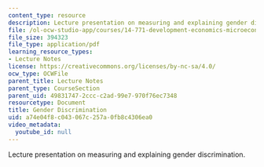 ```yaml
---
content_type: resource
description: Lecture presentation on measuring and explaining gender discrimination.
file: /ol-ocw-studio-app/courses/14-771-development-economics-microeconomic-issues-and-policy-models-fall-2008/a74e04f8c043067c257a0fb8c4306ea0_lec8.pdf
file_size: 394323
file_type: application/pdf
learning_resource_types:
- Lecture Notes
license: https://creativecommons.org/licenses/by-nc-sa/4.0/
ocw_type: OCWFile
parent_title: Lecture Notes
parent_type: CourseSection
parent_uid: 49831747-2ccc-c2ad-99e7-970f76ec7348
resourcetype: Document
title: Gender Discrimination
uid: a74e04f8-c043-067c-257a-0fb8c4306ea0
video_metadata:
  youtube_id: null
---
```

Lecture presentation on measuring and explaining gender discrimination.